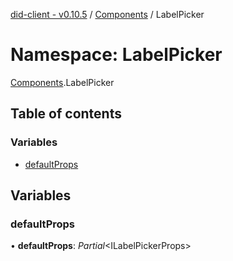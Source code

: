[did-client - v0.10.5](../README.md) / [Components](components.md) / LabelPicker

# Namespace: LabelPicker

[Components](components.md).LabelPicker

## Table of contents

### Variables

- [defaultProps](components.labelpicker.md#defaultprops)

## Variables

### defaultProps

• **defaultProps**: *Partial*<ILabelPickerProps\>
